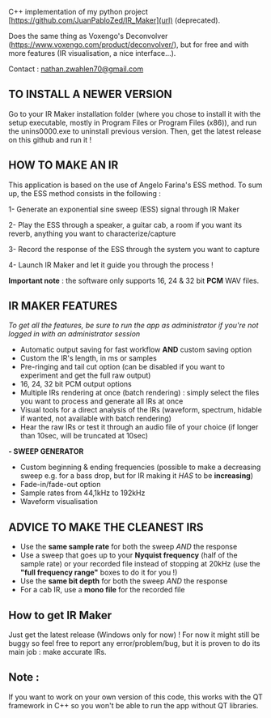 C++ implementation of my python project [https://github.com/JuanPabloZed/IR_Maker](url) (deprecated).

Does the same thing as Voxengo's Deconvolver (https://www.voxengo.com/product/deconvolver/), but for free and with more features (IR visualisation, a nice interface...).

Contact : nathan.zwahlen70@gmail.com

## TO INSTALL A NEWER VERSION
Go to your IR Maker installation folder (where you chose to install it with the setup executable, mostly in Program Files or Program Files (x86)), and run the unins0000.exe to uninstall previous version. Then, get the latest release on this github and run it !

## HOW TO MAKE AN IR
This application is based on the use of Angelo Farina's ESS method. To sum up, the ESS method consists in the following : 

1- Generate an exponential sine sweep (ESS) signal through IR Maker
 
2- Play the ESS through a speaker, a guitar cab, a room if you want its reverb, anything you want to characterize/capture
 
3- Record the response of the ESS through the system you want to capture
 
4- Launch IR Maker and let it guide you through the process !

 **Important note** : the software only supports 16, 24 & 32 bit **PCM** WAV files.

## IR MAKER FEATURES
*To get all the features, be sure to run the app as administrator if you're not logged in with an administrator session*
- Automatic output saving for fast workflow **AND** custom saving option
- Custom the IR's length, in ms or samples
- Pre-ringing and tail cut option (can be disabled if you want to experiment and get the full raw output)
- 16, 24, 32 bit PCM output options
- Multiple IRs rendering at once (batch rendering) : simply select the files you want to process and generate all IRs at once
- Visual tools for a direct analysis of the IRs (waveform, spectrum, hidable if wanted, not available with batch rendering)
- Hear the raw IRs or test it through an audio file of your choice (if longer than 10sec, will be truncated at 10sec)

**- SWEEP GENERATOR**
  - Custom beginning & ending frequencies (possible to make a decreasing sweep e.g. for a bass drop, but for IR making it *HAS* to be **increasing**)
  - Fade-in/fade-out option
  - Sample rates from 44,1kHz to 192kHz
  - Waveform visualisation

## ADVICE TO MAKE THE CLEANEST IRS
- Use the **same sample rate** for both the sweep *AND* the response
- Use a sweep that goes up to your **Nyquist frequency** (half of the sample rate) or your recorded file instead of stopping at 20kHz (use the **"full frequency range"** boxes to do it for you !)
- Use the **same bit depth** for both the sweep *AND* the response
- For a cab IR, use a **mono file** for the recorded file

## How to get IR Maker
Just get the latest release (Windows only for now) ! For now it might still be buggy so feel free to report any error/problem/bug, but it is proven to do its main job : make accurate IRs.

## Note :
If you want to work on your own version of this code, this works with the QT framework in C++ so you won't be able to run the app without QT libraries.


